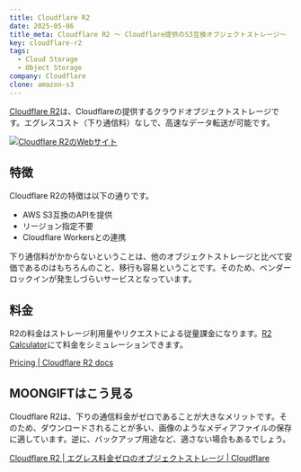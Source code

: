 ```yaml
---
title: Cloudflare R2
date: 2025-05-06
title_meta: Cloudflare R2 〜 Cloudflare提供のS3互換オブジェクトストレージ〜
key: cloudflare-r2
tags:
  - Cloud Storage
  - Object Storage
company: Cloudflare
clone: amazon-s3
---
```


[Cloudflare R2](https://www.cloudflare.com/ja-jp/developer-platform/r2/)は、Cloudflareの提供するクラウドオブジェクトストレージです。エグレスコスト（下り通信料）なしで、高速なデータ転送が可能です。

[![Cloudflare R2のWebサイト](/img/services/cloudflare-r2.jpg)](https://www.cloudflare.com/ja-jp/developer-platform/r2/)

<!--more-->

## 特徴

Cloudflare R2の特徴は以下の通りです。

- AWS S3互換のAPIを提供
- リージョン指定不要
- Cloudflare Workersとの連携

下り通信料がかからないということは、他のオブジェクトストレージと比べて安価であるのはもちろんのこと、移行も容易ということです。そのため、ベンダーロックインが発生しづらいサービスとなっています。

## 料金

R2の料金はストレージ利用量やリクエストによる従量課金になります。[R2 Calculator](https://r2-calculator.cloudflare.com/jp/)にて料金をシミュレーションできます。

[Pricing \| Cloudflare R2 docs](https://developers.cloudflare.com/r2/pricing/)

## MOONGIFTはこう見る

Cloudflare R2は、下りの通信料金がゼロであることが大きなメリットです。そのため、ダウンロードされることが多い、画像のようなメディアファイルの保存に適しています。逆に、バックアップ用途など、適さない場合もあるでしょう。

[Cloudflare R2 \| エグレス料金ゼロのオブジェクトストレージ \| Cloudflare](https://www.cloudflare.com/ja-jp/developer-platform/r2/)
